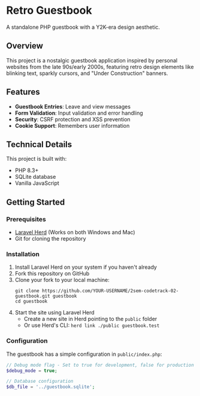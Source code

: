 # Retro Guestbook

A standalone PHP guestbook with a Y2K-era design aesthetic.

## Overview

This project is a nostalgic guestbook application inspired by personal websites from the late 90s/early 2000s, featuring retro design elements like blinking text, sparkly cursors, and "Under Construction" banners.

## Features

- **Guestbook Entries**: Leave and view messages
- **Form Validation**: Input validation and error handling
- **Security**: CSRF protection and XSS prevention
- **Cookie Support**: Remembers user information

## Technical Details

This project is built with:

- PHP 8.3+
- SQLite database
- Vanilla JavaScript

## Getting Started

### Prerequisites

- [Laravel Herd](https://herd.laravel.com/) (Works on both Windows and Mac)
- Git for cloning the repository

### Installation

1. Install Laravel Herd on your system if you haven't already
2. Fork this repository on GitHub
3. Clone your fork to your local machine:
   ```
   git clone https://github.com/YOUR-USERNAME/2sem-codetrack-02-guestbook.git guestbook
   cd guestbook
   ```
4. Start the site using Laravel Herd
   - Create a new site in Herd pointing to the `public` folder
   - Or use Herd's CLI: `herd link ./public guestbook.test`

### Configuration

The guestbook has a simple configuration in `public/index.php`:

```php
// Debug mode flag - Set to true for development, false for production
$debug_mode = true;

// Database configuration
$db_file = '../guestbook.sqlite';
```